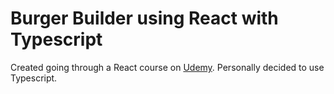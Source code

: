 # Burger Builder using React with Typescript

Created going through a React course on [Udemy](https://www.udemy.com/course/react-the-complete-guide-incl-redux/). Personally decided to use Typescript.

